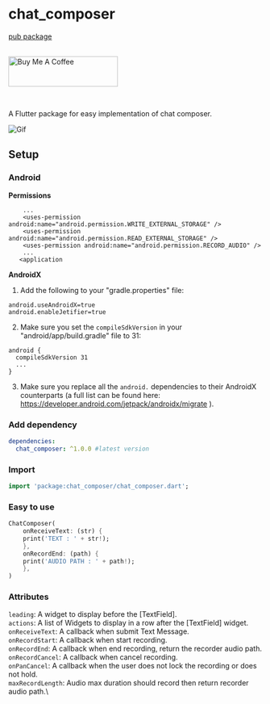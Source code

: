 # chat_composer

[pub package](https://pub.dartlang.org/packages/chat_composer)

<p><br/>
<a href="https://www.buymeacoffee.com/anokab" target="_blank"><img src="https://cdn.buymeacoffee.com/buttons/v2/default-green.png" alt="Buy Me A Coffee" style="height: 60px !important;width: 217px !important;" ></a>
</p> 
<br/>

A Flutter package for easy implementation of chat composer.

![Gif](https://github.com/anokabb/chat_composer/blob/main/assets/example.gif "Fancy Gif")

## Setup

### Android

**Permissions**

```
    ...
    <uses-permission android:name="android.permission.WRITE_EXTERNAL_STORAGE" />
    <uses-permission android:name="android.permission.READ_EXTERNAL_STORAGE" />
    <uses-permission android:name="android.permission.RECORD_AUDIO" />
    ...
   <application
```

**AndroidX**

1. Add the following to your "gradle.properties" file:

```
android.useAndroidX=true
android.enableJetifier=true
```

2. Make sure you set the `compileSdkVersion` in your "android/app/build.gradle" file to 31:

```
android {
  compileSdkVersion 31
  ...
}
```

3. Make sure you replace all the `android.` dependencies to their AndroidX counterparts (a full list can be found here: https://developer.android.com/jetpack/androidx/migrate ).

### Add dependency

```yaml
dependencies:
  chat_composer: ^1.0.0 #latest version
```

### Import

```dart
import 'package:chat_composer/chat_composer.dart';
```

### Easy to use

```dart
ChatComposer(
    onReceiveText: (str) {
    print('TEXT : ' + str!);
    },
    onRecordEnd: (path) {
    print('AUDIO PATH : ' + path!);
    },
)
```

### Attributes

`leading`: A widget to display before the [TextField].\
`actions`: A list of Widgets to display in a row after the [TextField] widget.\
`onReceiveText`: A callback when submit Text Message.\
`onRecordStart`: A callback when start recording.\
`onRecordEnd`: A callback when end recording, return the recorder audio path.\
`onRecordCancel`: A callback when cancel recording.\
`onPanCancel`: A callback when the user does not lock the recording or does not hold.\
`maxRecordLength`: Audio max duration should record then return recorder audio path.\

